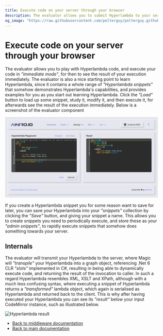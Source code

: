 ```yaml
---
title: Execute code on your server through your browser
description: The evaluator allows you to submit Hyperlambda to your server and have your code executed in 'immediate' mode. This is useful for administrating your Magic server, and/or learning Hyperlambda.
og_image: "https://raw.githubusercontent.com/polterguy/polterguy.github.io/master/images/og-send-email.jpg"
---
```


# Execute code on your server through your browser

The evaluator allows you to play with Hyperlambda code, and execute your code in _"immediate mode"_,
for then to see the result of your execution immediately. The evaluator is also a nice starting
point to learn Hyperlambda, since it contains a whole range of _"Hyperlambda snippets"_ that
somehow demonstrates Hyperlambda's capabilities, and provides examples for you as you start out
learning Hyperlambda. Click the _"Load"_ button to load up some snippet, study it, modify it,
and then execute it, for afterwards see the result of the execution immediately. Below is a
screenshot of the evaluator component

![Evaluator component](https://raw.githubusercontent.com/polterguy/polterguy.github.io/master/images/eval-component.jpg)

If you create a Hyperlambda snippet you for some reason want to save for later, you can save your
Hyperlambda into your _"snippets"_ collection by clicking the _"Save"_ button, and giving your
snippet a name. This allows you to create snippets you need to periodically execute,
and store these as your _"admin snippets"_, to rapidly execute snippets that somehow does something
towards your server.

## Internals

The evaluator will transmit your Hyperlambda to the server, where Magic will _"transpile"_ your Hyperlambda
into a graph object, referencing .Net 6 CLR _"slots"_ implemented in C#, resulting in being able to dynamically
execute code, and returning the result of the invocation to caller. In such a regard Hyperlambda resembles
XML, XSLT and XPath, although with a much less confusing syntax, where executing a snippet of Hyperlambda
returns a _"transformed"_ lambda object, which again is serialised as Hyperlambda and returned back to the
client. This is why after having executed your Hyperlambda you can see its _"result"_ below your input
CodeMirror instance, such as illustrated below.

![Hyperlambda result](https://raw.githubusercontent.com/polterguy/polterguy.github.io/master/images/eval-result.jpg)

* [Back to middleware documentation](/documentation/magic/)
* [Back to main documentation](/documentation/)
